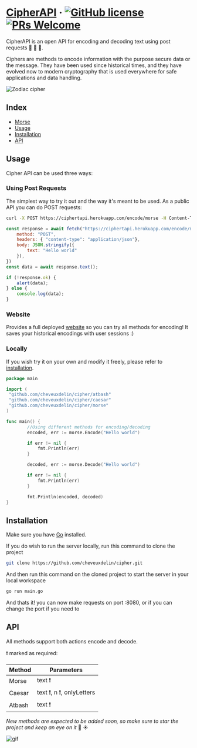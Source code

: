 # [CipherAPI](https://cipher-e7737.web.app) &middot; [![GitHub license](https://img.shields.io/badge/license-MIT-blue.svg)](https://github.com/facebook/react/blob/main/LICENSE)   [![PRs Welcome](https://img.shields.io/badge/PRs-welcome-brightgreen.svg)](https://reactjs.org/docs/how-to-contribute.html#your-first-pull-request)

CipherAPI is an open API for encoding and decoding text using post requests :sheep: :honeybee: :star2:.

Ciphers are methods to encode information with the purpose secure data or the message. They have been used since historical times, and they have evolved now to modern cryptography that is used everywhere for safe applications and data handling.

![Zodiac cipher](https://media.threatpost.com/wp-content/uploads/sites/103/2020/12/17122725/Zodiac-e1608226062664.jpg)
## Index

* [Morse](#morse)
* [Usage](#usage)
* [Installation](#installation)
* [API](#API)
  
## Usage

Cipher API can be used three ways:

### Using Post Requests

The simplest way to try it out and the way it's meant to be used. As a public API you can do POST requests:

```bash
curl -X POST https://ciphertapi.herokuapp.com/encode/morse -H Content-Type:application/json -d '{"text":"Hello world"}'
```

```js
const response = await fetch("https://ciphertapi.herokuapp.com/encode/morse", {
    method: "POST",
    headers: { "content-type": "application/json"},
    body: JSON.stringify({
        text: "Hello world"
    }),
})
const data = await response.text();

if (!response.ok) {
    alert(data);
} else {
    console.log(data);
}
```

### Website

Provides a full deployed [website](https://cipher-e7737.web.app) so you can try all methods for encoding! It saves your historical encodings with user sessions :)

### Locally

If you wish try it on your own and modify it freely, please refer to [installation](#installation).

```go
package main

import (
 "github.com/cheveuxdelin/cipher/atbash"
 "github.com/cheveuxdelin/cipher/caesar"
 "github.com/cheveuxdelin/cipher/morse"
)

func main() {
        //Using different methods for encoding/decoding
        encoded, err := morse.Encode("Hello world")

        if err != nil {
            fmt.Println(err)
        }

        decoded, err := morse.Decode("Hello world")

        if err != nil {
            fmt.Println(err)
        }

        fmt.Println(encoded, decoded)
}
```

## Installation

Make sure you have [Go](https://go.dev/doc/install) installed.

If you do wish to run the server locally, run this command to clone the project

```bash
git clone https://github.com/cheveuxdelin/cipher.git
```

And then run this command on the cloned project to start the server in your local workspace

```bash
go run main.go
```

And thats it! you can now make requests on port :8080, or if you can change the port if you need to

## API

All methods support both actions encode and decode.

:exclamation: marked as required:

| Method | Parameters |
| --- | --- |
| Morse | text :exclamation: |
| Caesar | text :exclamation:, n :exclamation:, onlyLetters  |
| Atbash | text :exclamation: |

*New methods are expected to be added soon, so make sure to star the project and keep an eye on it* :seedling: :sunny:

![gif](https://media.giphy.com/media/FtLZ05FBnC48uYGzuO/giphy-downsized-large.gif)